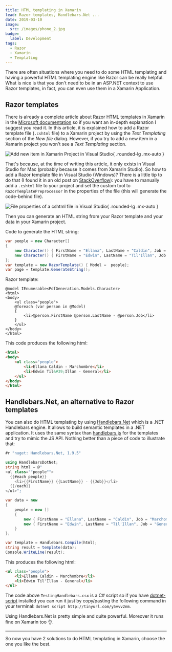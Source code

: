 ```yaml
---
title: HTML templating in Xamarin
lead: Razor templates, Handlebars.Net ...
date: 2019-03-10
image:
  src: /images/phone_2.jpg
badge:
  label: Development
tags:
  - Razor
  - Xamarin
  - Templating
---
```

There are often situations where you need to do some HTML templating and having a powerful HTML templating engine like Razor can be really helpful.
What is nice is that you don't need to be in an ASP.NET context to use Razor templates, in fact, you can even use them in a Xamarin Application. 

## Razor templates
There is already a complete article about Razor HTML templates in Xamarin in the [Microsoft documentation](https://docs.microsoft.com/en-us/xamarin/cross-platform/platform/razor-html-templates/) so if you want an in-depth explanation I suggest you read it. In this article, it is explained how to add a Razor template file (`.cshtml` file) to a Xamarin project by using the _Text Templating_ section of the _New file_ dialog.
However, if you try to add a new item in a Xamarin project you won't see a _Text Templating_ section.

![Add new item in Xamarin Project in Visual Studio](/posts/images/htmltemplating_vs_1.png){ .rounded-lg .mx-auto }

That's because, at the time of writing this article, it only exists in Visual Studio for Mac (probably because it comes from Xamarin Studio). So how to add a Razor template file in Visual Studio (Windows)?
There is a little tip to do that (I found it in an old post on [StackOverflow](https://stackoverflow.com/questions/39048900/is-there-a-preprocessed-razor-template-for-visual-studio-2015)): you have to manually add a `.cshtml` file to your project and set the custom tool to `RazorTemplatePreprocessor` in the properties of the file (this will generate the code-behind file).

![File properties of a cshtml file in Visual Studio](/posts/images/htmltemplating_vs_2.png){ .rounded-lg .mx-auto }

Then you can generate an HTML string from your Razor template and your data in your Xamarin project.

Code to generate the HTML string:

```csharp
var people = new Character[]
{
    new Character() { FirstName = "Ellana", LastName = "Caldin", Job = "Marchombre"},
    new Character() { FirstName = "Edwin", LastName = "Til'Illan", Job = "General"}
};
var template = new RazorTemplate() { Model =  people};
var page = template.GenerateString();
```

Razor template:

```razor
@model IEnumerable<PdfGeneration.Models.Character>
<html>
<body>
    <ul class="people">
    @foreach (var person in @Model)
    {
        <li>@person.FirstName @person.LastName - @person.Job</li>
    }
    </ul>
</body>
</html>
```

This code produces the following html:

```html
<html>
<body>
    <ul class="people">
        <li>Ellana Caldin - Marchombre</li>
        <li>Edwin Til&#39;Illan - General</li>
    </ul>
</body>
</html>
```

## Handlebars.Net, an alternative to Razor templates
You can also do HTML templating by using [Handlebars.Net](https://github.com/rexm/Handlebars.Net) which is a .NET Handlebars engine. It allows to build semantic templates in a .NET application. It uses the same syntax than [handlebars.js](http://handlebarsjs.com/) for the templates and try to mimic the JS API. Nothing better than a piece of code to illustrate that:

```csharp [TestingHandlebars.csx]
#r "nuget: Handlebars.Net, 1.9.5"

using HandlebarsDotNet;
string html = @"
<ul class=""people"">
  {{#each people}}
    <li>{{FirstName}} {{LastName}} - {{Job}}</li>
  {{/each}}
</ul>";

var data = new 
{
    people = new [] 
    {
        new { FirstName = "Ellana", LastName = "Caldin", Job = "Marchombre"},
        new { FirstName = "Edwin", LastName = "Til'Illan", Job = "General"}
    }
};

var template = Handlebars.Compile(html);
string result = template(data);
Console.WriteLine(result);
```

This produces the following html:

```html
<ul class="people">
    <li>Ellana Caldin - Marchombre</li>
    <li>Edwin Til'Illan - General</li>
</ul>
```

The code above `TestingHandlebars.csx` is a C# script so if you have [dotnet-script](https://github.com/filipw/dotnet-script) installed you can run it just by copy/pasting the following command in your terminal: `dotnet script http://tinyurl.com/y5vvv2nm`.

Using Handlebars.Net is pretty simple and quite powerful. Moreover it runs fine on Xamarin too 👌.

---
So now you have 2 solutions to do HTML templating in Xamarin, choose the one you like the best.